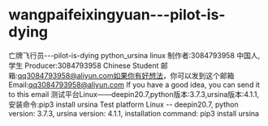 # wangpaifeixingyuan---pilot-is-dying
亡牌飞行员---pilot-is-dying
python_ursina linux 
制作者:3084793958 中国人,学生 
Producer:3084793958 Chinese Student 
邮箱:qq3084793958@aliyun.com如果你有好想法，你可以发到这个邮箱 
Email:qq3084793958@aliyun.com If you have a good idea, you can send it to this email 
测试平台Linux——deepin20.7,python版本:3.7.3,ursina版本:4.1.1,安装命令:pip3 install ursina 
Test platform Linux -- deepin20.7, python version: 3.7.3, ursina version: 4.1.1, installation command: pip3 install ursina
